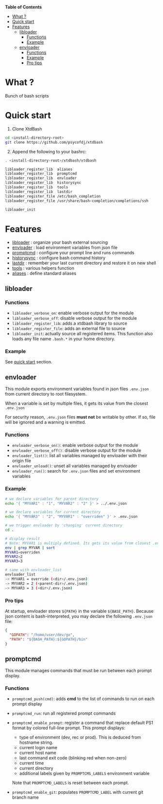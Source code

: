 <!-- markdown-toc start - Don't edit this section. Run M-x markdown-toc-refresh-toc -->
**Table of Contents**

- [What ?](#what-)
- [Quick start](#quick-start)
- [Features](#features)
    - [libloader](#libloader)
        - [Functions](#functions)
        - [Example](#example)
    - [envloader](#envloader)
        - [Functions](#functions-1)
        - [Example](#example-1)
        - [Pro tips](#pro-tips)

<!-- markdown-toc end -->


# What ?

Bunch of bash scripts

# Quick start

1. Clone XtdBash

```bash
cd <install-directory-root>
git clone https://github.com/psycofdj/xtdbash
```

2. Append the following to your bashrc:

```bash
. <install-directory-root>/xtdbash/xtdbash

libloader_register_lib  aliases
libloader_register_lib  promptcmd
libloader_register_lib  envloader
libloader_register_lib  historysync
libloader_register_lib  tools
libloader_register_lib  lastdir
libloader_register_file /etc/bash_completion
libloader_register_file /usr/share/bash-completion/completions/ssh

libloader_init
```

# Features

- [libloader](#libloader)     : organize your bash external sourcing
- [envloader](#envloader)     : load environment variables from json file
- [promptcmd](#promptcmd)     : configure your prompt line and runs commands
- [historysync](#historysync) : configure bash command history
- [lastdir](#lastdir)         : remember your last current directory and restore it on new shell
- [tools](#tools)             : various helpers function
- [aliases](#aliases)         : define standard aliases


## libloader


### Functions

- ```libloader_verbose_on```: enable verbose output for the module
- ```libloader_verbose_off```: disable verbose output for the module
- ```libloader_register_lib```: adds a xtdbash library to source
- ```libloader_register_file```: adds an external file to source
- ```libloader_init```: actually source all registered items. This function also
  loads any file name ```.bash.*``` in your home directory.

### Example

See [quick start](#quick-start) section.


## envloader

This module exports environment variables found in json files ```.env.json``` from
current directory to root filesystem.

When a variable is set by multiple files, it gets its value from the closest ```.env.json```

For security reason, ```.env.json``` files **must not** be writable by other. If so, file
will be ignored and a warning is emitted.

### Functions

- ```envloader_verbose_on()```:  enable verbose output for the module
- ```envloader_verbose_off()```: disable verbose output for the module
- ```envloader_list()```: list all variables managed by envloader with their origin file
- ```envloader_unload()```: unset all variables managed by envloader
- ```envloader_run()```: search for ```.env.json``` files and set environment variables

### Example

```bash
# we declare variables for parent directory
echo '{ "MYVAR1" : "1", "MYVAR2" : "2" }' > ../.env.json

# we declare variables for current directory
echo '{ "MYVAR3" : "2", "MYVAR1" : "overriden" }' > .env.json

# we trigger envloader by 'changing' current directory
cd .

# display result
# Note: MYVAR1 is multiply defined. Its gets its value from closest .env.json file
env | grep MYVAR | sort
MYVAR1=overriden
MYVAR2=2
MYVAR3=3

# same with envloader_list
envloader_list
-> MYVAR1 = override (<dir>/.env.json)
-> MYVAR2 = 2 (<parent-dir>/.env.json)
-> MYVAR3 = 3 (<dir>/.env.json)
```

### Pro tips

At startup, envloader stores ```${PATH}``` in the variable ```${BASE_PATH}```. Because
json content is bash-interpreted, you may declare the following ```.env.json``` file:

```json
{
  "GOPATH": "/home/user/dev/go",
  "PATH": "${BASH_PATH}:${GOPATH}/bin"
}
```

## promptcmd

This module manages commands that must be run between each prompt display.


### Functions

- ```promptcmd_push(cmd)```: adds **cmd** to the list of commands to run on each prompt display

- ```promptcmd_run```: run all registered prompt commands

- ```promptcmd_enable_prompt```: register a command that replace default PS1 format
  by colored full-line prompt. This prompt displays:
  - type of environment (dev, rec or prod). This is deduced from hostname string.
  - current login name
  - current host name
  - last command exit code (blinking red when non-zero)
  - current time
  - current directory
  - additional labels given by ```PROMPTCMS_LABELS``` environment variable

  Note that ```PROMPTCMD_LABELS``` is reset between each prompt.

- ```promptcmd_enable_git```: populates ```PROMPTCMD_LABEL``` with current git branch name



<!-- Local Variables: -->
<!-- ispell-local-dictionary: "american" -->
<!-- End: -->
